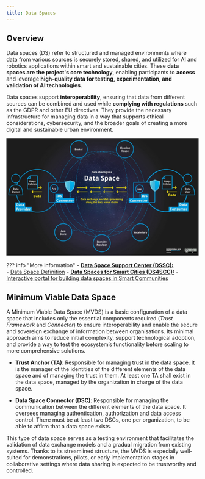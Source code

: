 ```yaml
---
title: Data Spaces
---
```


## Overview

Data spaces (DS) refer to structured and managed environments where data from various sources is securely stored, shared, and utilized for AI and robotics applications within smart and sustainable cities. These **data spaces are the project's core technology**, enabling participants to **access** and leverage **high-quality data for testing, experimentation, and validation of AI technologies**.

Data spaces support **interoperability**, ensuring that data from different sources can be combined and used while **complying with regulations** such as the GDPR and other EU directives. They provide the necessary infrastructure for managing data in a way that supports ethical considerations, cybersecurity, and the broader goals of creating a more digital and sustainable urban environment.

![data_space](img/basic_architectural_concepts_ids.png)

??? info "More information"
    - [**Data Space Support Center (DSSC):**](https://dssc.eu/)  
        - [Data Space Definition](https://dssc.eu/space/BVE2/1071251613/Introduction+-+Key+Concepts+of+Data+Spaces#1.-What-is-a-data-space?)
    - [**Data Spaces for Smart Cities (DS4SCC):**](https://www.ds4sscc.eu/)
        - [Interactive portal for building data spaces in Smart Communities](https://inventory.ds4sscc.eu/)

## Minimum Viable Data Space

A Minimum Viable Data Space (MVDS) is a basic configuration of a data space that includes only the essential components required (*Trust Framework* and *Connector*) to ensure interoperability and enable the secure and sovereign exchange of information between organisations. Its minimal approach aims to reduce initial complexity, support technological adoption, and provide a way to test the ecosystem’s functionality before scaling to more comprehensive solutions.

- **Trust Anchor (TA)**: Responsible for managing trust in the data space. It is the manager of the identities of the different elements of the data space and of managing the trust in them. At least one TA shall exist in the data space, managed by the organization in charge of the data space. 


- **Data Space Connector (DSC)**: Responsible for managing the communication between the different elements of the data space. It oversees managing authentication, authorization and data access control. There must be at least two DSCs, one per organization, to be able to affirm that a data space exists.


This type of data space serves as a testing environment that facilitates the validation of data exchange models and a gradual migration from existing systems. Thanks to its streamlined structure, the MVDS is especially well-suited for demonstrations, pilots, or early implementation stages in collaborative settings where data sharing is expected to be trustworthy and controlled.
<!-- 
!!! Note "Interoperability Levels"

    Following the [Interoperability Levels](../interoperability.md#interoperability-levels), the MVDS aims to provide the **minimal set of tools required to progress from** interoperability **level 1 to level 2**.

## CitCom.ai Data Space

Data spaces are pivotal in accelerating innovation by facilitating collaboration among different stakeholders. They offer a secure and compliant framework for data exchange, ensuring that the **AI solutions developed within the project are both reliable and aligned with European standards**.

The following figure provides a high-level overview of a general architecture illustrating how CitCom.ai integrates with current data platforms, and how data spaces will serve as a linking nexus between: nodes, data platforms, and the AI and robotics solutions.

![citcomai-ds](./img/citcom_highLevel_DSarch.png)

At the bottom of the figure, we see the data platforms that exist in many cities and communities throughout the EU ([Nodes & Countries](../nodes_countries.md)). These data platforms are operated by both public and private sector organisations. Much of these data sets are locked in silos, meaning that it is hard to get the data out of the databases in which they are stored, to be shared with other parties. 

Data spaces are currently being created to counter this siloed EU data landscape. Multiple data space initiatives at local, national and EU level are currently underway. These data spaces will be contributed to by the CitCom.ai TEF sites and leveraged by the AI and robotics solutions that will be brought to the TEF sites by CitCom.ai customers. The solutions will connect to the data spaces through the principles of the Minimal Interoperability Mechanisms (MIMs). 

In addition to leveraging existing and emerging data space initiatives, **CitCom.ai will also deploy its own experimental data space environment**. This tailored infrastructure will interconnect as many project sites as possible, enabling the seamless exchange of data across diverse platforms. By simulating real-world interoperability scenarios, it will serve as a living lab where AI and robotics solutions can be tested in a multi-site setup, ensuring that interoperability and compliance with Minimal Interoperability Mechanisms (MIMs) are validated and enhanced in practice.

![fiware_mvds_arch](./img/mvds_arch.svg) -->